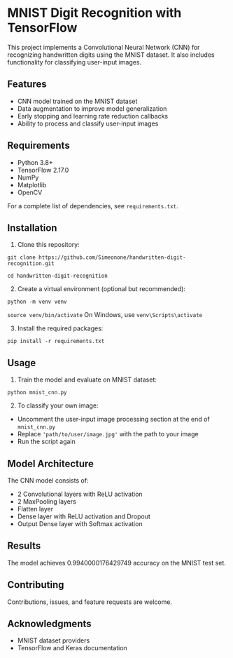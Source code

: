 # MNIST Digit Recognition with TensorFlow

This project implements a Convolutional Neural Network (CNN) for recognizing handwritten digits using the MNIST dataset. It also includes functionality for classifying user-input images.

## Features

- CNN model trained on the MNIST dataset
- Data augmentation to improve model generalization
- Early stopping and learning rate reduction callbacks
- Ability to process and classify user-input images

## Requirements

- Python 3.8+
- TensorFlow 2.17.0
- NumPy
- Matplotlib
- OpenCV

For a complete list of dependencies, see `requirements.txt`.

## Installation

1. Clone this repository:
   
`git clone https://github.com/Simeonone/handwritten-digit-recognition.git`

`cd handwritten-digit-recognition`

2. Create a virtual environment (optional but recommended):
  
`python -m venv venv`

`source venv/bin/activate`  On Windows, use `venv\Scripts\activate`

3. Install the required packages:

`pip install -r requirements.txt`

## Usage

1. Train the model and evaluate on MNIST dataset:

`python mnist_cnn.py`

2. To classify your own image:
- Uncomment the user-input image processing section at the end of `mnist_cnn.py`
- Replace `'path/to/user/image.jpg'` with the path to your image
- Run the script again

## Model Architecture

The CNN model consists of:
- 2 Convolutional layers with ReLU activation
- 2 MaxPooling layers
- Flatten layer
- Dense layer with ReLU activation and Dropout
- Output Dense layer with Softmax activation

## Results

The model achieves 0.9940000176429749 accuracy on the MNIST test set.

## Contributing

Contributions, issues, and feature requests are welcome. 


## Acknowledgments

- MNIST dataset providers
- TensorFlow and Keras documentation